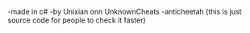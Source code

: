 -made in c#
-by Unixian onn UnknownCheats
-anticheetah
(this is just source code for people to check it faster)
